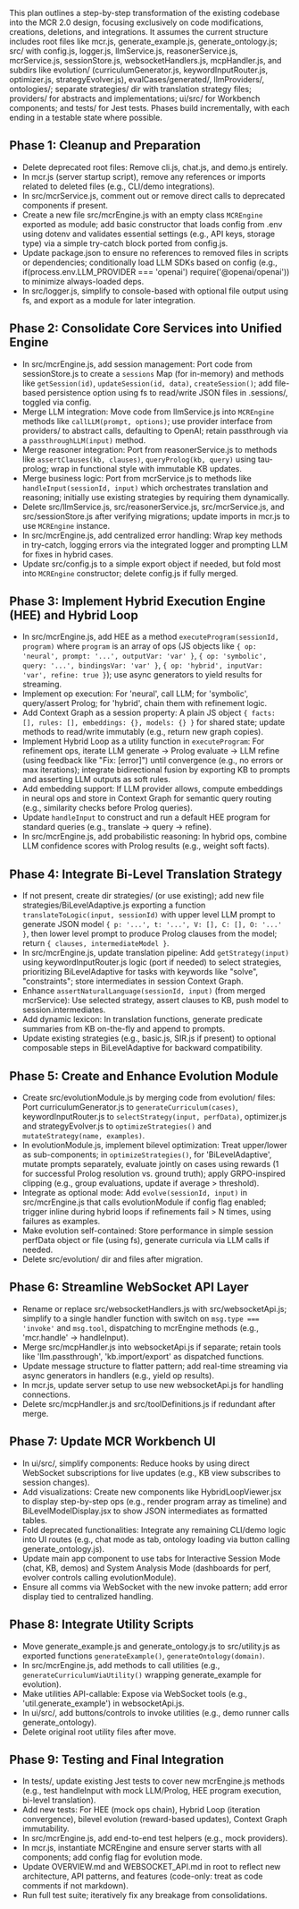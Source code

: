 This plan outlines a step-by-step transformation of the existing codebase into the MCR 2.0 design, focusing exclusively on code modifications, creations, deletions, and integrations. It assumes the current structure includes root files like mcr.js, generate_example.js, generate_ontology.js; src/ with config.js, logger.js, llmService.js, reasonerService.js, mcrService.js, sessionStore.js, websocketHandlers.js, mcpHandler.js, and subdirs like evolution/ (curriculumGenerator.js, keywordInputRouter.js, optimizer.js, strategyEvolver.js), evalCases/generated/, llmProviders/, ontologies/; separate strategies/ dir with translation strategy files; providers/ for abstracts and implementations; ui/src/ for Workbench components; and tests/ for Jest tests. Phases build incrementally, with each ending in a testable state where possible.

## Phase 1: Cleanup and Preparation

- Delete deprecated root files: Remove cli.js, chat.js, and demo.js entirely.
- In mcr.js (server startup script), remove any references or imports related to deleted files (e.g., CLI/demo integrations).
- In src/mcrService.js, comment out or remove direct calls to deprecated components if present.
- Create a new file src/mcrEngine.js with an empty class `MCREngine` exported as module; add basic constructor that loads config from .env using dotenv and validates essential settings (e.g., API keys, storage type) via a simple try-catch block ported from config.js.
- Update package.json to ensure no references to removed files in scripts or dependencies; conditionally load LLM SDKs based on config (e.g., if(process.env.LLM_PROVIDER === 'openai') require('@openai/openai')) to minimize always-loaded deps.
- In src/logger.js, simplify to console-based with optional file output using fs, and export as a module for later integration.

## Phase 2: Consolidate Core Services into Unified Engine

- In src/mcrEngine.js, add session management: Port code from sessionStore.js to create a `sessions` Map (for in-memory) and methods like `getSession(id)`, `updateSession(id, data)`, `createSession()`; add file-based persistence option using fs to read/write JSON files in .sessions/, toggled via config.
- Merge LLM integration: Move code from llmService.js into `MCREngine` methods like `callLLM(prompt, options)`; use provider interface from providers/ to abstract calls, defaulting to OpenAI; retain passthrough via a `passthroughLLM(input)` method.
- Merge reasoner integration: Port from reasonerService.js to methods like `assertClauses(kb, clauses)`, `queryProlog(kb, query)` using tau-prolog; wrap in functional style with immutable KB updates.
- Merge business logic: Port from mcrService.js to methods like `handleInput(sessionId, input)` which orchestrates translation and reasoning; initially use existing strategies by requiring them dynamically.
- Delete src/llmService.js, src/reasonerService.js, src/mcrService.js, and src/sessionStore.js after verifying migrations; update imports in mcr.js to use `MCREngine` instance.
- In src/mcrEngine.js, add centralized error handling: Wrap key methods in try-catch, logging errors via the integrated logger and prompting LLM for fixes in hybrid cases.
- Update src/config.js to a simple export object if needed, but fold most into `MCREngine` constructor; delete config.js if fully merged.

## Phase 3: Implement Hybrid Execution Engine (HEE) and Hybrid Loop

- In src/mcrEngine.js, add HEE as a method `executeProgram(sessionId, program)` where `program` is an array of ops (JS objects like `{ op: 'neural', prompt: '...', outputVar: 'var' }`, `{ op: 'symbolic', query: '...', bindingsVar: 'var' }`, `{ op: 'hybrid', inputVar: 'var', refine: true }`); use async generators to yield results for streaming.
- Implement op execution: For 'neural', call LLM; for 'symbolic', query/assert Prolog; for 'hybrid', chain them with refinement logic.
- Add Context Graph as a session property: A plain JS object `{ facts: [], rules: [], embeddings: {}, models: {} }` for shared state; update methods to read/write immutably (e.g., return new graph copies).
- Implement Hybrid Loop as a utility function in `executeProgram`: For refinement ops, iterate LLM generate → Prolog evaluate → LLM refine (using feedback like "Fix: [error]") until convergence (e.g., no errors or max iterations); integrate bidirectional fusion by exporting KB to prompts and asserting LLM outputs as soft rules.
- Add embedding support: If LLM provider allows, compute embeddings in neural ops and store in Context Graph for semantic query routing (e.g., similarity checks before Prolog queries).
- Update `handleInput` to construct and run a default HEE program for standard queries (e.g., translate → query → refine).
- In src/mcrEngine.js, add probabilistic reasoning: In hybrid ops, combine LLM confidence scores with Prolog results (e.g., weight soft facts).

## Phase 4: Integrate Bi-Level Translation Strategy

- If not present, create dir strategies/ (or use existing); add new file strategies/BiLevelAdaptive.js exporting a function `translateToLogic(input, sessionId)` with upper level LLM prompt to generate JSON model `{ p: '...', t: '...', V: [], C: [], O: '...' }`, then lower level prompt to produce Prolog clauses from the model; return `{ clauses, intermediateModel }`.
- In src/mcrEngine.js, update translation pipeline: Add `getStrategy(input)` using keywordInputRouter.js logic (port if needed) to select strategies, prioritizing BiLevelAdaptive for tasks with keywords like "solve", "constraints"; store intermediates in session Context Graph.
- Enhance `assertNaturalLanguage(sessionId, input)` (from merged mcrService): Use selected strategy, assert clauses to KB, push model to session.intermediates.
- Add dynamic lexicon: In translation functions, generate predicate summaries from KB on-the-fly and append to prompts.
- Update existing strategies (e.g., basic.js, SIR.js if present) to optional composable steps in BiLevelAdaptive for backward compatibility.

## Phase 5: Create and Enhance Evolution Module

- Create src/evolutionModule.js by merging code from evolution/ files: Port curriculumGenerator.js to `generateCurriculum(cases)`, keywordInputRouter.js to `selectStrategy(input, perfData)`, optimizer.js and strategyEvolver.js to `optimizeStrategies()` and `mutateStrategy(name, examples)`.
- In evolutionModule.js, implement bilevel optimization: Treat upper/lower as sub-components; in `optimizeStrategies()`, for 'BiLevelAdaptive', mutate prompts separately, evaluate jointly on cases using rewards (1 for successful Prolog resolution vs. ground truth); apply GRPO-inspired clipping (e.g., group evaluations, update if average > threshold).
- Integrate as optional mode: Add `evolve(sessionId, input)` in src/mcrEngine.js that calls evolutionModule if config flag enabled; trigger inline during hybrid loops if refinements fail > N times, using failures as examples.
- Make evolution self-contained: Store performance in simple session perfData object or file (using fs), generate curricula via LLM calls if needed.
- Delete src/evolution/ dir and files after migration.

## Phase 6: Streamline WebSocket API Layer

- Rename or replace src/websocketHandlers.js with src/websocketApi.js; simplify to a single handler function with switch on `msg.type === 'invoke'` and `msg.tool`, dispatching to mcrEngine methods (e.g., 'mcr.handle' → handleInput).
- Merge src/mcpHandler.js into websocketApi.js if separate; retain tools like 'llm.passthrough', 'kb.import/export' as dispatched functions.
- Update message structure to flatter pattern; add real-time streaming via async generators in handlers (e.g., yield op results).
- In mcr.js, update server setup to use new websocketApi.js for handling connections.
- Delete src/mcpHandler.js and src/toolDefinitions.js if redundant after merge.

## Phase 7: Update MCR Workbench UI

- In ui/src/, simplify components: Reduce hooks by using direct WebSocket subscriptions for live updates (e.g., KB view subscribes to session changes).
- Add visualizations: Create new components like HybridLoopViewer.jsx to display step-by-step ops (e.g., render program array as timeline) and BiLevelModelDisplay.jsx to show JSON intermediates as formatted tables.
- Fold deprecated functionalities: Integrate any remaining CLI/demo logic into UI routes (e.g., chat mode as tab, ontology loading via button calling generate_ontology.js).
- Update main app component to use tabs for Interactive Session Mode (chat, KB, demos) and System Analysis Mode (dashboards for perf, evolver controls calling evolutionModule).
- Ensure all comms via WebSocket with the new invoke pattern; add error display tied to centralized handling.

## Phase 8: Integrate Utility Scripts

- Move generate_example.js and generate_ontology.js to src/utility.js as exported functions `generateExample()`, `generateOntology(domain)`.
- In src/mcrEngine.js, add methods to call utilities (e.g., `generateCurriculumViaUtility()` wrapping generate_example for evolution).
- Make utilities API-callable: Expose via WebSocket tools (e.g., 'util.generate_example') in websocketApi.js.
- In ui/src/, add buttons/controls to invoke utilities (e.g., demo runner calls generate_ontology).
- Delete original root utility files after move.

## Phase 9: Testing and Final Integration

- In tests/, update existing Jest tests to cover new mcrEngine.js methods (e.g., test handleInput with mock LLM/Prolog, HEE program execution, bi-level translation).
- Add new tests: For HEE (mock ops chain), Hybrid Loop (iteration convergence), bilevel evolution (reward-based updates), Context Graph immutability.
- In src/mcrEngine.js, add end-to-end test helpers (e.g., mock providers).
- In mcr.js, instantiate MCREngine and ensure server starts with all components; add config flag for evolution mode.
- Update OVERVIEW.md and WEBSOCKET_API.md in root to reflect new architecture, API patterns, and features (code-only: treat as code comments if not markdown).
- Run full test suite; iteratively fix any breakage from consolidations.
